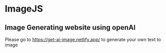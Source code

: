 # ImageJS
## Image Generating website using openAI
Please go to  https://get-ai-image.netlify.app/ to generate your own text to image
